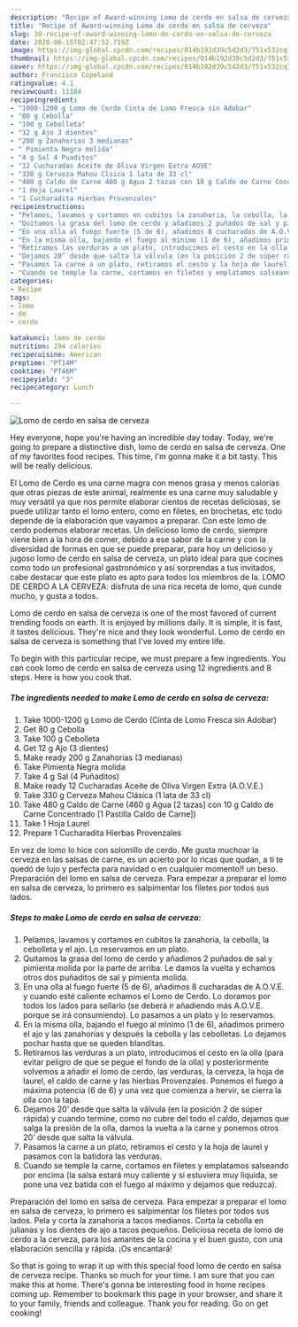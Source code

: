 ```yaml
---
description: "Recipe of Award-winning Lomo de cerdo en salsa de cerveza"
title: "Recipe of Award-winning Lomo de cerdo en salsa de cerveza"
slug: 38-recipe-of-award-winning-lomo-de-cerdo-en-salsa-de-cerveza
date: 2020-06-15T02:47:52.719Z
image: https://img-global.cpcdn.com/recipes/014b192d39c5d2d3/751x532cq70/lomo-de-cerdo-en-salsa-de-cerveza-foto-principal.jpg
thumbnail: https://img-global.cpcdn.com/recipes/014b192d39c5d2d3/751x532cq70/lomo-de-cerdo-en-salsa-de-cerveza-foto-principal.jpg
cover: https://img-global.cpcdn.com/recipes/014b192d39c5d2d3/751x532cq70/lomo-de-cerdo-en-salsa-de-cerveza-foto-principal.jpg
author: Francisco Copeland
ratingvalue: 4.1
reviewcount: 11184
recipeingredient:
- "1000-1200 g Lomo de Cerdo Cinta de Lomo Fresca sin Adobar"
- "80 g Cebolla"
- "100 g Cebolleta"
- "12 g Ajo 3 dientes"
- "200 g Zanahorias 3 medianas"
- " Pimienta Negra molida"
- "4 g Sal 4 Puaditos"
- "12 Cucharadas Aceite de Oliva Virgen Extra AOVE"
- "330 g Cerveza Mahou Clsica 1 lata de 33 cl"
- "480 g Caldo de Carne 460 g Agua 2 tazas con 10 g Caldo de Carne Concentrado 1 Pastilla Caldo de Carne"
- "1 Hoja Laurel"
- "1 Cucharadita Hierbas Provenzales"
recipeinstructions:
- "Pelamos, lavamos y cortamos en cubitos la zanahoria, la cebolla, la cebolleta y el ajo. Lo reservamos en un plato."
- "Quitamos la grasa del lomo de cerdo y añadimos 2 puñados de sal y pimienta molida por la parte de arriba. Le damos la vuelta y echamos otros dos puñaditos de sal y pimienta molida."
- "En una olla al fuego fuerte (5 de 6), añadimos 8 cucharadas de A.O.V.E. y cuando esté caliente echamos el Lomo de Cerdo. Lo doramos por todos los lados para sellarlo (se deberá ir añadiendo más A.O.V.E. porque se irá consumiendo). Lo pasamos a un plato y lo reservamos."
- "En la misma olla, bajando el fuego al mínimo (1 de 6), añadimos primero el ajo y las zanahorias y después la cebolla y las cebolletas. Lo dejamos pochar hasta que se queden blanditas."
- "Retiramos las verduras a un plato, introducimos el cesto en la olla (para evitar peligro de que se pegue el fondo de la olla) y posteriormente volvemos a añadir el lomo de cerdo, las verduras, la cerveza, la hoja de laurel, el caldo de carne y las hierbas Provenzales. Ponemos el fuego a máxima potencia (6 de 6) y una vez que comienza a hervir, se cierra la olla con la tapa."
- "Dejamos 20’ desde que salta la válvula (en la posición 2 de súper rápida) y cuando termine, como no cubre del todo el caldo, dejamos que salga la presión de la olla, damos la vuelta a la carne y ponemos otros 20’ desde que salta la válvula."
- "Pasamos la carne a un plato, retiramos el cesto y la hoja de laurel y pasamos con la batidora las verduras."
- "Cuando se temple la carne, cortamos en filetes y emplatamos salseando por encima (la salsa estará muy caliente y si estuviera muy líquida, se pone una vez batida con el fuego al máximo y dejamos que reduzca)."
categories:
- Recipe
tags:
- lomo
- de
- cerdo

katakunci: lomo de cerdo 
nutrition: 294 calories
recipecuisine: American
preptime: "PT14M"
cooktime: "PT46M"
recipeyield: "3"
recipecategory: Lunch

---
```



![Lomo de cerdo en salsa de cerveza](https://img-global.cpcdn.com/recipes/014b192d39c5d2d3/751x532cq70/lomo-de-cerdo-en-salsa-de-cerveza-foto-principal.jpg)

Hey everyone, hope you're having an incredible day today. Today, we're going to prepare a distinctive dish, lomo de cerdo en salsa de cerveza. One of my favorites food recipes. This time, I'm gonna make it a bit tasty. This will be really delicious.

El Lomo de Cerdo es una carne magra con menos grasa y menos calorías que otras piezas de este animal, realmente es una carne muy saludable y muy versátil ya que nos permite elaborar cientos de recetas deliciosas, se puede utilizar tanto el lomo entero, como en filetes, en brochetas, etc todo depende de la elaboración que vayamos a preparar. Con este lomo de cerdo podemos elaborar recetas. Un delicioso lomo de cerdo, siempre viene bien a la hora de comer, debido a ese sabor de la carne y con la diversidad de formas en que se puede preparar, para hoy un delicioso y jugoso lomo de cerdo en salsa de cerveza, un plato ideal para que cocines como todo un profesional gastronómico y así sorprendas a tus invitados, cabe destacar que este plato es apto para todos los miembros de la. LOMO DE CERDO A LA CERVEZA: disfruta de una rica receta de lomo, que cunde mucho, y gusta a todos.

Lomo de cerdo en salsa de cerveza is one of the most favored of current trending foods on earth. It is enjoyed by millions daily. It is simple, it is fast, it tastes delicious. They're nice and they look wonderful. Lomo de cerdo en salsa de cerveza is something that I've loved my entire life.


To begin with this particular recipe, we must prepare a few ingredients. You can cook lomo de cerdo en salsa de cerveza using 12 ingredients and 8 steps. Here is how you cook that.

<!--inarticleads1-->

##### The ingredients needed to make Lomo de cerdo en salsa de cerveza:

1. Take 1000-1200 g Lomo de Cerdo (Cinta de Lomo Fresca sin Adobar)
1. Get 80 g Cebolla
1. Take 100 g Cebolleta
1. Get 12 g Ajo (3 dientes)
1. Make ready 200 g Zanahorias (3 medianas)
1. Take  Pimienta Negra molida
1. Take 4 g Sal (4 Puñaditos)
1. Make ready 12 Cucharadas Aceite de Oliva Virgen Extra (A.O.V.E.)
1. Take 330 g Cerveza Mahou Clásica (1 lata de 33 cl)
1. Take 480 g Caldo de Carne (460 g Agua [2 tazas] con 10 g Caldo de Carne Concentrado [1 Pastilla Caldo de Carne])
1. Take 1 Hoja Laurel
1. Prepare 1 Cucharadita Hierbas Provenzales


En vez de lomo lo hice con solomillo de cerdo. Me gusta muchoar la cerveza en las salsas de carne, es un acierto por lo ricas que qudan, a tí te quedó de lujo y perfecta para navidad o en cualquier momento!! un beso. Preparación del lomo en salsa de cerveza. Para empezar a preparar el lomo en salsa de cerveza, lo primero es salpimentar los filetes por todos sus lados. 

<!--inarticleads2-->

##### Steps to make Lomo de cerdo en salsa de cerveza:

1. Pelamos, lavamos y cortamos en cubitos la zanahoria, la cebolla, la cebolleta y el ajo. Lo reservamos en un plato.
1. Quitamos la grasa del lomo de cerdo y añadimos 2 puñados de sal y pimienta molida por la parte de arriba. Le damos la vuelta y echamos otros dos puñaditos de sal y pimienta molida.
1. En una olla al fuego fuerte (5 de 6), añadimos 8 cucharadas de A.O.V.E. y cuando esté caliente echamos el Lomo de Cerdo. Lo doramos por todos los lados para sellarlo (se deberá ir añadiendo más A.O.V.E. porque se irá consumiendo). Lo pasamos a un plato y lo reservamos.
1. En la misma olla, bajando el fuego al mínimo (1 de 6), añadimos primero el ajo y las zanahorias y después la cebolla y las cebolletas. Lo dejamos pochar hasta que se queden blanditas.
1. Retiramos las verduras a un plato, introducimos el cesto en la olla (para evitar peligro de que se pegue el fondo de la olla) y posteriormente volvemos a añadir el lomo de cerdo, las verduras, la cerveza, la hoja de laurel, el caldo de carne y las hierbas Provenzales. Ponemos el fuego a máxima potencia (6 de 6) y una vez que comienza a hervir, se cierra la olla con la tapa.
1. Dejamos 20’ desde que salta la válvula (en la posición 2 de súper rápida) y cuando termine, como no cubre del todo el caldo, dejamos que salga la presión de la olla, damos la vuelta a la carne y ponemos otros 20’ desde que salta la válvula.
1. Pasamos la carne a un plato, retiramos el cesto y la hoja de laurel y pasamos con la batidora las verduras.
1. Cuando se temple la carne, cortamos en filetes y emplatamos salseando por encima (la salsa estará muy caliente y si estuviera muy líquida, se pone una vez batida con el fuego al máximo y dejamos que reduzca).


Preparación del lomo en salsa de cerveza. Para empezar a preparar el lomo en salsa de cerveza, lo primero es salpimentar los filetes por todos sus lados. Pela y corta la zanahoria a tacos medianos. Corta la cebolla en julianas y los dientes de ajo a tacos pequeños. Deliciosa receta de lomo de cerdo a la cerveza, para los amantes de la cocina y el buen gusto, con una elaboración sencilla y rápida. ¡Os encantará! 

So that is going to wrap it up with this special food lomo de cerdo en salsa de cerveza recipe. Thanks so much for your time. I am sure that you can make this at home. There's gonna be interesting food in home recipes coming up. Remember to bookmark this page in your browser, and share it to your family, friends and colleague. Thank you for reading. Go on get cooking!

